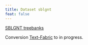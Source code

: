 ```yaml
---
title: Dataset sblgnt
feat: false
---
```


[SBLGNT treebanks](https://github.com/biblicalhumanities/greek-new-testament/tree/master/syntax-trees/sblgnt)

Conversion
[Text-Fabric](/ETCBC/text-fabric.wiki/Home)
to in progress.
